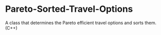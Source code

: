 # Pareto-Sorted-Travel-Options
A class that determines the Pareto efficient travel options and sorts them. (C++) 
